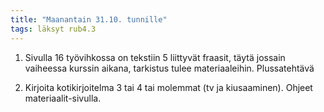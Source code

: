 ```yaml
---
title: "Maanantain 31.10. tunnille"
tags: läksyt rub4.3
---
```


1. Sivulla 16 työvihkossa on tekstiin 5 liittyvät fraasit, täytä jossain vaiheessa kurssin aikana, tarkistus tulee materiaaleihin. Plussatehtävä

2. Kirjoita kotikirjoitelma 3 tai 4 tai molemmat (tv ja kiusaaminen). Ohjeet materiaalit-sivulla.